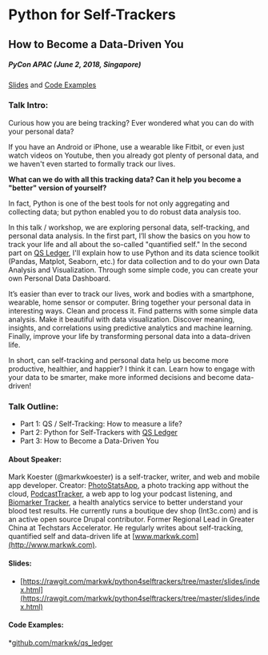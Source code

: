 # Python for Self-Trackers

## How to Become a Data-Driven You

##### PyCon APAC (June 2, 2018, Singapore)

[Slides](https://rawgit.com/markwk/python4selftrackers/tree/master/slides/index.html) and [Code Examples](https://github.com/markwk/qs_ledger/)

### Talk Intro: 

Curious how you are being tracking? Ever wondered what you can do with your personal data? 

If you have an Android or iPhone, use a wearable like Fitbit, or even just watch videos on Youtube, then you already got plenty of personal data, and we haven't even started to formally track our lives. 

**What can we do with all this tracking data? Can it help you become a "better" version of yourself?**  

In fact, Python is one of the best tools for not only aggregating and collecting data; but python enabled you to do robust data analysis too.  

In this talk / workshop, we are exploring personal data, self-tracking, and personal data analysis. In the first part, I’ll show the basics on you how to track your life and all about the so-called "quantified self." In the second part on [QS Ledger](https://github.com/markwk/qs_ledger), I'll explain how to use Python and its data science toolkit (Pandas, Matplot, Seaborn, etc.) for data collection and to do your own Data Analysis and Visualization. Through some simple code, you can create your own Personal Data Dashboard.  

It’s easier than ever to track our lives, work and bodies with a smartphone, wearable, home sensor or computer. Bring together your personal data in interesting ways. Clean and process it. Find patterns with some simple data analysis. Make it beautiful with data visualization. Discover meaning, insights, and correlations using predictive analytics and machine learning. Finally, improve your life by transforming personal data into a data-driven life. 

In short, can self-tracking and personal data help us become more productive, healthier, and happier? I think it can. Learn how to engage with your data to be smarter, make more informed decisions and become data-driven! 

### Talk Outline:

* Part 1: QS / Self-Tracking</u>: How to measure a life?
* Part 2: Python for Self-Trackers with [QS Ledger](https://github.com/markwk/qs_ledger)
* Part 3: How to Become a Data-Driven You

#### About Speaker:

Mark Koester (@markwkoester) is a self-tracker, writer, and web and mobile app developer. Creator: [PhotoStatsApp](www.photostats.io), a photo tracking app without the cloud, [PodcastTracker](www.podcasttracker.com), a web app to log your podcast listening, and [Biomarker Tracker](www.biomarkertracker.com), a health analytics service to better understand your blood test results. He currently runs a boutique dev shop (Int3c.com) and is an active open source Drupal contributor. Former Regional Lead in Greater China at Techstars Accelerator. He regularly writes about self-tracking, quantified self and data-driven life at [www.markwk.com](http://www.markwk.com).     

#### Slides: 

* [https://rawgit.com/markwk/python4selftrackers/tree/master/slides/index.html](https://rawgit.com/markwk/python4selftrackers/tree/master/slides/index.html) 

#### Code Examples: 

*[github.com/markwk/qs_ledger](https://github.com/markwk/qs_ledger/)


